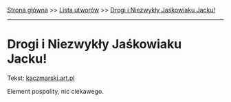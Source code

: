 [Strona główna](../index.md) >> [Lista utworów](../list.md) >> [Drogi i Niezwykły Jaśkowiaku Jacku!](128.md)

---

# Drogi i Niezwykły Jaśkowiaku Jacku!

Tekst: [kaczmarski.art.pl](https://www.kaczmarski.art.pl/tworczosc/wiersze/drogi-i-niezwykly-jaskowiaku-jacku/)

Element pospolity, nic ciekawego.